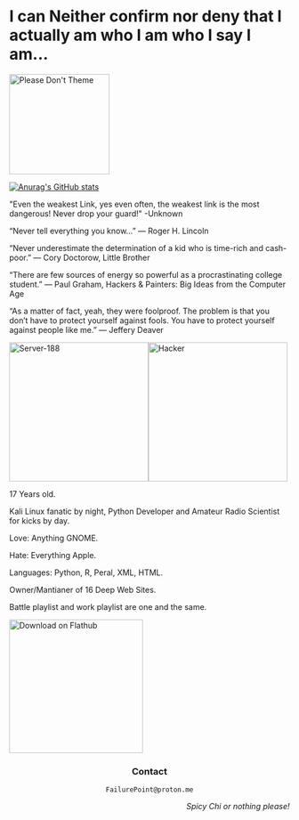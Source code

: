 # I can Neither confirm nor deny that I actually am who I am who I say I am...
<a href="https://stopthemingmy.app">
    <img width="180" alt="Please Don't Theme" src="https://stopthemingmy.app/badge.svg"/>
</a>

[![Anurag's GitHub stats](https://github-readme-stats.vercel.app/api?username=FailurePoint)](https://github.com/anuraghazra/github-readme-stats)


<p>"Even the weakest Link, yes even often, the weakest link is the most dangerous! Never drop your guard!" -Unknown</p>

<p>“Never tell everything you know…”
― Roger H. Lincoln</p>
<p>  </p>
<p>“Never underestimate the determination of a kid who is time-rich and cash-poor.”
― Cory Doctorow, Little Brother</p>
<p>  </p>
<p>“There are few sources of energy so powerful as a procrastinating college student.”
― Paul Graham, Hackers & Painters: Big Ideas from the Computer Age</p>
<p>  </p>
<p style=margin-bottom: 150px;>
“As a matter of fact, yeah, they were foolproof. The problem is that you don’t have to protect yourself against fools. You have to protect yourself against people like me.”
― Jeffery Deaver</p>

<div style="display: flex;">
  <img height ="250" alt="Server-188" src="http://i.ytimg.com/vi/NeESf9aCZHQ/maxresdefault.jpg">
  <img height ="250" alt="Hacker" src="https://external-content.duckduckgo.com/iu/?u=https%3A%2F%2Fblog.procircular.com%2Fhubfs%2FHacker.jpeg%23keepProtocol&f=1&nofb=1&ipt=d6e713af4404ea59d5a3e46e4201bca67bb16c2534e6fcbdb21c35cf33ac47f2&ipo=images">
</div>

<p>17 Years old.</p>
<p style=margin-top: 150px;>
Kali Linux fanatic by night, Python Developer and Amateur Radio Scientist for kicks by day.</p>

<p>Love: Anything GNOME.</p>
<p>Hate: Everything Apple.</p>

<p>Languages: Python, R, Peral, XML, HTML.</p>
<p>Owner/Mantianer of 16 Deep Web Sites.</p>

<p>Battle playlist and work playlist are one and the same.</p>



<a href='https://flathub.org/apps/org.gimp.GIMP'><img width='240' alt='Download on Flathub' src='https://dl.flathub.org/assets/badges/flathub-badge-en.png'/></a>

<h3 align="center"><b>Contact</b></h3>
<p align="center"><code>FailurePoint@proton.me</code></p>

<p align="right"><i>Spicy Chi or nothing please!</i></p>

